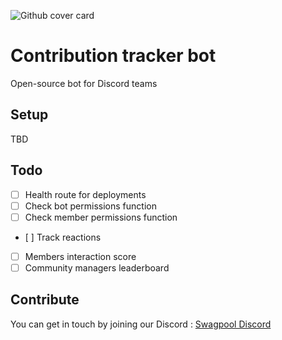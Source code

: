 ![Github cover card](https://github.com/SwagpoolHQ/contribution-tracker/assets/112695921/94111f17-3e49-4ff3-9009-e007bd4ca91b)

# Contribution tracker bot
Open-source bot for Discord teams 


## Setup 
TBD

## Todo

- [ ] Health route for deployments  
- [ ] Check bot permissions function  
- [ ] Check member permissions function  
- [ ] Track reactions  
- [ ] Members interaction score  
- [ ] Community managers leaderboard  

## Contribute

You can get in touch by joining our Discord : [Swagpool Discord](https://discord.gg/TesftE68Pg)
